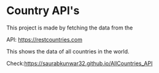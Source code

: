 # Country API's

This project is made by fetching the data from the

API: https://restcountries.com

This shows the data of all countries in the world.

Check:https://saurabkunwar32.github.io/AllCountries_API
